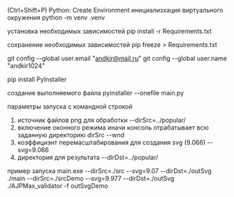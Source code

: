  (Ctrl+Shift+P) Python: Create Environment
инициализхация виртуального окружения
python -m venv .venv

установка необходимых зависимостей
pip install -r Requirements.txt

сохранение необходимых зависимостей
pip freeze > Requirements.txt

git config --global user.email "andkir@mail.ru"
git config --global user.name "andkir1024"

pip install PyInstaller

создание выполняемого файла
pyinstaller --onefile main.py

параметры запуска с командной строкой
1. источник файлов png для обработки
--dirSrc=../popular/
2. включение оконного режима иначи консоль отрабатывает всю заданную директорию dirSrc
--wnd
3. коэффициэнт перемасштабирования для  создания svg (9.066)
--svg=9.066
4. директория для результата
--dirDst=../popular/

пример запуска
main.exe --dirSrc=./src --svg=9.07 --dirDst=./outSvg
./main --dirSrc=./srcDemo --svg=9.977 --dirDst=./outSvg
./AJPMax_validator -f outSvgDemo